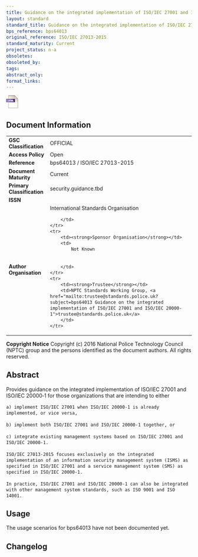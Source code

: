 ```yaml
---
title: Guidance on the integrated implementation of ISO/IEC 27001 and ISO/IEC 20000-1
layout: standard
standard_title: Guidance on the integrated implementation of ISO/IEC 27001 and ISO/IEC 20000-1
bps_reference: bps64013
original_reference: ISO/IEC 27013-2015
standard_maturity: Current
project_status: n-a
obsoletes: 
obsoleted_by: 
tags: 
abstract_only:
format_links:
---
```







<a target="_blank" href="../library/bps64013/bps64013.html">
    <img src="../images/html@0.5x.png" alt="html link" title="html link" style="max-height:35px;">
</a>




## Document Information

<table>
    <tr>
        <td><strong>GSC Classification</strong></td>
        <td>OFFICIAL</td>
    </tr>
    <tr>
        <td><strong>Access Policy</strong></td>
        <td>Open</td>
    </tr>
    <tr>
        <td><strong>Reference </strong></td>
        <td>bps64013  / ISO/IEC 27013-2015 </td>
    </tr>
    <tr>
        <td><strong>Document Maturity</strong></td>
        <td>Current</td>
    </tr>
    <tr>
        <td><strong>Primary Classification</strong></td>
        <td>security.guidance.tbd</td>
    </tr>
    <tr>
        <td><strong>ISSN</strong></td>
        <td></td>
    </tr>
    <tr>
        <td><strong>Author Organisation</strong></td>
        <td>
            International Standards Organisation
            
            
        </td>
    </tr>
    <tr>
        <td><strong>Sponsor Organisation</strong></td>
        <td>
            Not Known
            
            
        </td>
    </tr>
    <tr>
        <td><strong>Trustee</strong></td>
        <td>NPTC Standards Working Group, <a href="mailto:trustee@standards.police.uk?subject=bps64013 Guidance on the integrated implementation of ISO/IEC 27001 and ISO/IEC 20000-1">trustee@standards.police.uk</a>
        </td>
    </tr>
</table>

**Copyright Notice**
Copyright (c) 2016 National Police Technology Council (NPTC) group and the persons identified as the document authors. All rights reserved.</p>
## Abstract
      
Provides guidance on the integrated implementation of ISO/IEC 27001 and ISO/IEC 20000‑1 for those organizations that are intending to either
    
    a) implement ISO/IEC 27001 when ISO/IEC 20000‑1 is already implemented, or vice versa,
    
    b) implement both ISO/IEC 27001 and ISO/IEC 20000‑1 together, or
    
    c) integrate existing management systems based on ISO/IEC 27001 and ISO/IEC 20000‑1.
    
    ISO/IEC 27013-2015 focuses exclusively on the integrated implementation of an information security management system (ISMS) as specified in ISO/IEC 27001 and a service management system (SMS) as specified in ISO/IEC 20000‑1.
    
    In practice, ISO/IEC 27001 and ISO/IEC 20000‑1 can also be integrated with other management system standards, such as ISO 9001 and ISO 14001.
        
## Usage
The usage scenarios for bps64013 have not been documented yet.

## Changelog

